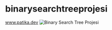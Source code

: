 # binarysearchtreeprojesi
 www.patika.dev
![Binary Search Tree Projesi](https://user-images.githubusercontent.com/100560112/188790457-723dbf45-b0d2-4fa6-8056-30cb88458537.jpg)
